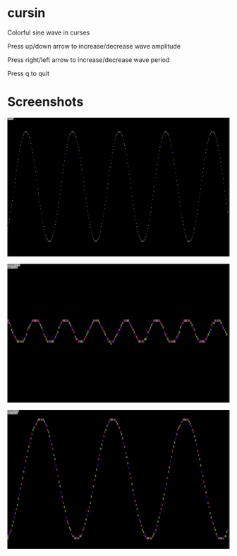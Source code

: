 # cursin
Colorful sine wave in curses

Press up/down arrow to increase/decrease wave amplitude

Press right/left arrow to increase/decrease wave period

Press q to quit

# Screenshots

![Screenshot1](/screenshots/2015-05-29-224511_1920x1200_scrot.png)

![Screenshot2](/screenshots/2015-05-29-224554_1920x1200_scrot.png)

![Screenshot3](/screenshots/2015-05-29-225050_1920x1200_scrot.png)
